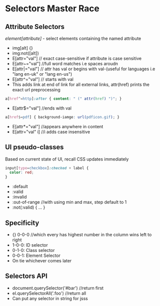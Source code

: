 # Selectors Master Race

## Attribute Selectors
*element[attribute]* - select elements containing the named attribute
- img[alt] {}
- img:not([alt])
- E[attr="val"] // exact case-sensitive if attribute is case sensitive
- E[attr~="val"] //full word matches i.e spaces aroudn  
- E[attr|="val"] // attr has val or begins with val-(useful for languages i.e "lang en-uk" or "lang en-us")
- E[attr^="val"] // starts with val
- This adds link at end of link for all external links, attr(href) prints the exact url preprocessing
```css
a[href^=http]:after { content: " (" attr(href) ")"; }
```
- E[attr$="val"] //ends with val
```css
a[href$=pdf] { background-iamge: url(pdficon.gif); }
```
- E[attr*="val"] //appears anywhere in content
- E[attr="val" i] //i adds case insensitive

## UI pseudo-classes
Based on current state of UI, recall CSS updates immediately
```css
input[type=checkbox]:checked + label {
  color: red;
}
```
- :default
- :valid
- :invalid
- :out-of-range //with using min and max, step default to 1
- :not(:valid) { ... }


## Specificity
- {} 0-0-0 //which every has highest number in the column wins left to right
- 1-0-0: ID selector
- 0-1-0: Class selector
- 0-0-1: Element Selector
- On tie whichever comes later

## Selectors API
- document.querySelector('#bar') //return first
- el.querySelectorAll('.foo') //return all
- Can put any selector in string for jsss
